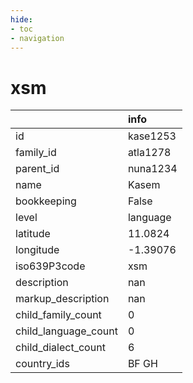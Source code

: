 ```yaml
---
hide:
- toc
- navigation
---
```

# xsm
|                      | info     |
|:---------------------|:---------|
| id                   | kase1253 |
| family_id            | atla1278 |
| parent_id            | nuna1234 |
| name                 | Kasem    |
| bookkeeping          | False    |
| level                | language |
| latitude             | 11.0824  |
| longitude            | -1.39076 |
| iso639P3code         | xsm      |
| description          | nan      |
| markup_description   | nan      |
| child_family_count   | 0        |
| child_language_count | 0        |
| child_dialect_count  | 6        |
| country_ids          | BF GH    |